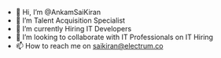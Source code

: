 - 👋 Hi, I’m @AnkamSaiKiran
- 👀 I’m Talent Acquisition Specialist
- 🌱 I’m currently Hiring IT Developers
- 💞️ I’m looking to collaborate with IT Professionals on IT Hiring
- 📫 How to reach me on saikiran@electrum.co

<!---
AnkamSaiKiran/AnkamSaiKiran is a ✨ special ✨ repository because its `README.md` (this file) appears on your GitHub profile.
You can click the Preview link to take a look at your changes.
--->
